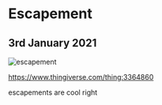 # Escapement
## 3rd January 2021
![escapement](https://cdn.thingiverse.com/renders/ee/b8/d7/b0/ae/4d8381545a4d4f057ba534e308b0cb26_preview_featured.jpg)

https://www.thingiverse.com/thing:3364860


escapements are cool right

